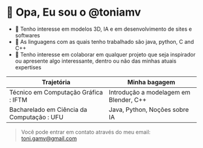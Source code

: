 # 👋 Opa, Eu sou o @toniamv </h1>

- 👀 Tenho interesse em modelos 3D, IA e em desenvolvimento de sites e softwares
- 🌱 As linguagens com as quais tenho trabalhado são java, python, C and C++
- 💞️ Tenho interesse em colaborar em qualquer projeto que seja inspirador ou apresente algo interessante, dentro ou não das minhas atuais expertises

Trajetória | Minha bagagem
---------- | -------------
Técnico em Computação Gráfica : IFTM | Introdução a modelagem em Blender, C++
Bacharelado em Ciência da Computação : UFU | Java, Python, Noções sobre IA

> Você pode entrar em contato através do meu email: toni.gamv@gmail.com
